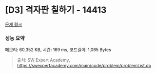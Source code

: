 # [D3] 격자판 칠하기 - 14413 

[문제 링크](https://swexpertacademy.com/main/code/problem/problemDetail.do?contestProbId=AYEXgKnKKg0DFARx) 

### 성능 요약

메모리: 60,352 KB, 시간: 169 ms, 코드길이: 1,065 Bytes



> 출처: SW Expert Academy, https://swexpertacademy.com/main/code/problem/problemList.do